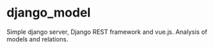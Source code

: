 # django_model
Simple django server, Django REST framework and vue.js. Analysis of models and relations.
